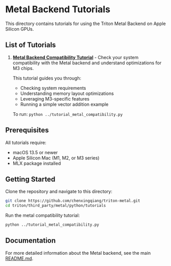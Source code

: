 # Metal Backend Tutorials

This directory contains tutorials for using the Triton Metal Backend on Apple Silicon GPUs.

## List of Tutorials

1. **[Metal Backend Compatibility Tutorial](../tutorial_metal_compatibility.py)** - Check your system compatibility with the Metal backend and understand optimizations for M3 chips.

   This tutorial guides you through:
   - Checking system requirements
   - Understanding memory layout optimizations
   - Leveraging M3-specific features
   - Running a simple vector addition example

   To run: `python ../tutorial_metal_compatibility.py`

## Prerequisites

All tutorials require:
- macOS 13.5 or newer
- Apple Silicon Mac (M1, M2, or M3 series)
- MLX package installed

## Getting Started

Clone the repository and navigate to this directory:

```bash
git clone https://github.com/chenxingqiang/triton-metal.git
cd triton/third_party/metal/python/tutorials
```

Run the metal compatibility tutorial:

```bash
python ../tutorial_metal_compatibility.py
```

## Documentation

For more detailed information about the Metal backend, see the main [README.md](../README.md). 